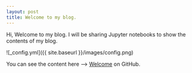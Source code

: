 ```yaml
---
layout: post
title: Welcome to my blog.
---
```


Hi, Welcome to my blog. I will be sharing Jupyter notebooks to show the contents of my blog.

![_config.yml]({{ site.baseurl }}/images/config.png)

You can see the content here --> [Welcome](https://nbviewer.jupyter.org/github/subhadeep1024/Blogs/blob/master/Welcome.ipynb) on GitHub.
